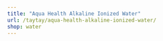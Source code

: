 ```yaml
---
title: "Aqua Health Alkaline Ionized Water"
url: /taytay/aqua-health-alkaline-ionized-water/
shop: water
---
```

